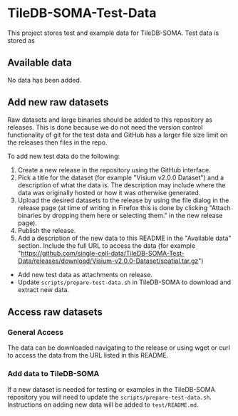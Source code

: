 # TileDB-SOMA-Test-Data

This project stores test and example data for TileDB-SOMA. Test data is stored as

## Available data

No data has been added.

## Add new raw datasets

Raw datasets and large binaries should be added to this repository as releases. This is done because we do not need the version control functionality of git for the test data and GitHub has a larger file size limit on the releases then files in the repo.

To add new test data do the following:

1. Create a new release in the repository using the GitHub interface.
2. Pick a title for the dataset (for example "Visium v2.0.0 Dataset") and a description of what the data is. The description may include where the data was originally hosted or how it was otherwise generated.
3. Upload the desired datasets to the release by using the file dialog in the release page (at time of writing in Firefox this is done by clicking "Attach binaries by dropping them here or selecting them." in the new release page).
4. Publish the release.
5. Add a description of the new data to this README in the "Available data" section. Include the full URL to access the data (for example "https://github.com/single-cell-data/TileDB-SOMA-Test-Data/releases/download/Visium-v2.0.0-Dataset/spatial.tar.gz")


* Add new test data as attachments on release.
* Update `scripts/prepare-test-data.sh` in TileDB-SOMA to download and extract new data.


## Access raw datasets

### General Access

The data can be downloaded navigating to the release or using wget or curl to access the data from the URL listed in this README.

### Add data to TileDB-SOMA

If a new dataset is needed for testing or examples in the TileDB-SOMA repository you will need to update the `scripts/prepare-test-data.sh`. Instructions on adding new data will be added to `test/README.md`.
